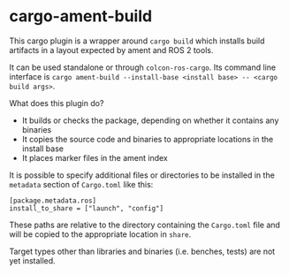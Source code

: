 # cargo-ament-build

This cargo plugin is a wrapper around `cargo build` which installs build artifacts in a layout expected by ament and ROS 2 tools.

It can be used standalone or through `colcon-ros-cargo`. Its command line interface is `cargo ament-build --install-base <install base> -- <cargo build args>`.

What does this plugin do?
- It builds or checks the package, depending on whether it contains any binaries
- It copies the source code and binaries to appropriate locations in the install base
- It places marker files in the ament index

It is possible to specify additional files or directories to be installed in the `metadata` section of `Cargo.toml` like this:
```
[package.metadata.ros]
install_to_share = ["launch", "config"]
```
These paths are relative to the directory containing the `Cargo.toml` file and will be copied to the appropriate location in `share`.

Target types other than libraries and binaries (i.e. benches, tests) are not yet installed.